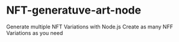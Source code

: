 # NFT-generatuve-art-node
Generate multiple NFT Variations with Node.js
Create as many NFF Variations as you need

